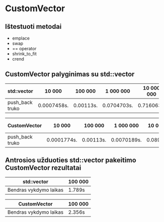 # CustomVector

## Ištestuoti metodai

* emplace
* swap
* == operator
* shrink_to_fit
* crend


## CustomVector palyginimas su std::vector

| **std::vector**                             | 10 000    | 100 000 | 1 000 000 | 10 000 000 | 100 000 000 |
| ------------------------------------------- | --------- | ------- | --------- | ---------- | ----------- |
| push_back truko                             | 0.0007458s.  | 0.00113s. | 0.0704703s.    | 0.716063s.     | 0.8136s.      |

| **CustomVector**                            | 10 000    | 100 000 | 1 000 000 | 10 000 000 | 100 000 000 |
| ------------------------------------------- | --------- | ------- | --------- | ---------- | ----------- |
| push_back truko                             | 0.0001774s.  | 0.00113s. | 0.0070189s.    | 0.0894903s.     | 6.66528s.      |

## Antrosios užduoties std::vector pakeitimo CustomVector rezultatai

| **std::vector**                       | 100 000 |
| ------------------------------------- | ------- |
| Bendras vykdymo laikas                | 1.789s  |

| **CustomVector**                      | 100 000 |
| ------------------------------------- | ------- |
| Bendras vykdymo laikas                | 2.356s  |
